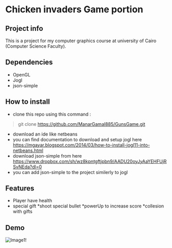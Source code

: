 # Chicken invaders Game portion

## Project info
This is a project for my computer graphics course at university of Cairo (Computer Science Faculty).

## Dependencies
* OpenGL
* Jogl
* json-simple
## How to install
* clone this repo using this command : 
> git clone https://github.com/ManarGamal885/GunsGame.git
* download an ide like netbeans
* you can find documentation to download and setup jogl here https://mgayar.blogspot.com/2014/03/how-to-install-jogl11-into-netbeans.html
* download json-simple from here https://www.dropbox.com/sh/wz8kpntgftjpbn9/AADU20oyJyAaYEHFUjRSvNEda?dl=0
* you can add json-simple to the project similerly to jogl

## Features
* Player have health 
* special gift 
*shoot special bullet 
*powerUp to increase score
*collesion with gifts
## Demo
![Image1!](Guns\images\t1.png)